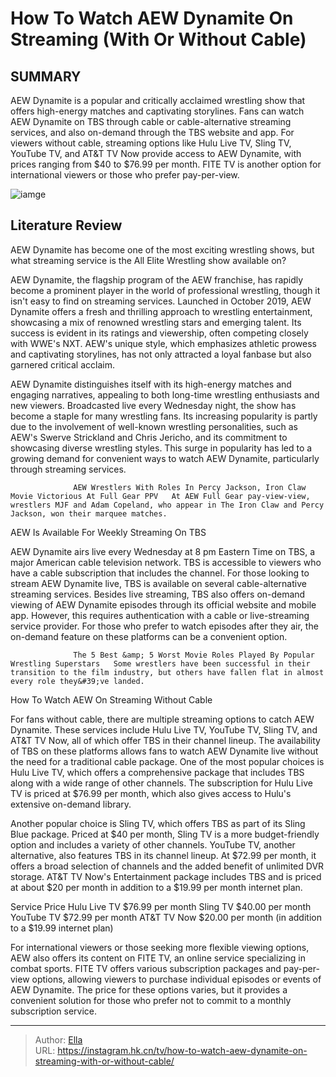 # How To Watch AEW Dynamite On Streaming (With Or Without Cable)


## SUMMARY 



  AEW Dynamite is a popular and critically acclaimed wrestling show that offers high-energy matches and captivating storylines.   Fans can watch AEW Dynamite on TBS through cable or cable-alternative streaming services, and also on-demand through the TBS website and app.   For viewers without cable, streaming options like Hulu Live TV, Sling TV, YouTube TV, and AT&amp;T TV Now provide access to AEW Dynamite, with prices ranging from $40 to $76.99 per month. FITE TV is another option for international viewers or those who prefer pay-per-view.  

![iamge](https://static1.srcdn.com/wordpress/wp-content/uploads/2023/01/takeshita1.jpg)

## Literature Review
AEW Dynamite has become one of the most exciting wrestling shows, but what streaming service is the All Elite Wrestling show available on?




AEW Dynamite, the flagship program of the AEW franchise, has rapidly become a prominent player in the world of professional wrestling, though it isn&#39;t easy to find on streaming services. Launched in October 2019, AEW Dynamite offers a fresh and thrilling approach to wrestling entertainment, showcasing a mix of renowned wrestling stars and emerging talent. Its success is evident in its ratings and viewership, often competing closely with WWE&#39;s NXT. AEW&#39;s unique style, which emphasizes athletic prowess and captivating storylines, has not only attracted a loyal fanbase but also garnered critical acclaim.




AEW Dynamite distinguishes itself with its high-energy matches and engaging narratives, appealing to both long-time wrestling enthusiasts and new viewers. Broadcasted live every Wednesday night, the show has become a staple for many wrestling fans. Its increasing popularity is partly due to the involvement of well-known wrestling personalities, such as AEW&#39;s Swerve Strickland and Chris Jericho, and its commitment to showcasing diverse wrestling styles. This surge in popularity has led to a growing demand for convenient ways to watch AEW Dynamite, particularly through streaming services.

                  AEW Wrestlers With Roles In Percy Jackson, Iron Claw Movie Victorious At Full Gear PPV   At AEW Full Gear pay-view-view, wrestlers MJF and Adam Copeland, who appear in The Iron Claw and Percy Jackson, won their marquee matches.    


 AEW Is Available For Weekly Streaming On TBS 
          




AEW Dynamite airs live every Wednesday at 8 pm Eastern Time on TBS, a major American cable television network. TBS is accessible to viewers who have a cable subscription that includes the channel. For those looking to stream AEW Dynamite live, TBS is available on several cable-alternative streaming services. Besides live streaming, TBS also offers on-demand viewing of AEW Dynamite episodes through its official website and mobile app. However, this requires authentication with a cable or live-streaming service provider. For those who prefer to watch episodes after they air, the on-demand feature on these platforms can be a convenient option.

                  The 5 Best &amp; 5 Worst Movie Roles Played By Popular Wrestling Superstars   Some wrestlers have been successful in their transition to the film industry, but others have fallen flat in almost every role they&#39;ve landed.    



 How To Watch AEW On Streaming Without Cable 
          




For fans without cable, there are multiple streaming options to catch AEW Dynamite. These services include Hulu Live TV, YouTube TV, Sling TV, and AT&amp;T TV Now, all of which offer TBS in their channel lineup. The availability of TBS on these platforms allows fans to watch AEW Dynamite live without the need for a traditional cable package. One of the most popular choices is Hulu Live TV, which offers a comprehensive package that includes TBS along with a wide range of other channels. The subscription for Hulu Live TV is priced at $76.99 per month, which also gives access to Hulu&#39;s extensive on-demand library.

Another popular choice is Sling TV, which offers TBS as part of its Sling Blue package. Priced at $40 per month, Sling TV is a more budget-friendly option and includes a variety of other channels. YouTube TV, another alternative, also features TBS in its channel lineup. At $72.99 per month, it offers a broad selection of channels and the added benefit of unlimited DVR storage. AT&amp;T TV Now&#39;s Entertainment package includes TBS and is priced at about $20 per month in addition to a $19.99 per month internet plan.




 Service  Price   Hulu Live TV  $76.99 per month   Sling TV  $40.00 per month   YouTube TV  $72.99 per month   AT&amp;T TV Now  $20.00 per month (in addition to a $19.99 internet plan)   



For international viewers or those seeking more flexible viewing options, AEW also offers its content on FITE TV, an online service specializing in combat sports. FITE TV offers various subscription packages and pay-per-view options, allowing viewers to purchase individual episodes or events of AEW Dynamite. The price for these options varies, but it provides a convenient solution for those who prefer not to commit to a monthly subscription service.



---

> Author: [Ella](https://instagram.hk.cn/)  
> URL: https://instagram.hk.cn/tv/how-to-watch-aew-dynamite-on-streaming-with-or-without-cable/  

